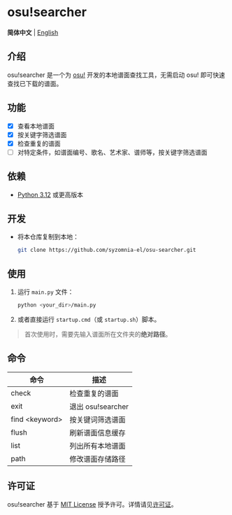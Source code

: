 # osu!searcher

**简体中文** | [English](README_en.md)

## 介绍

osu!searcher 是一个为 [osu!](https://osu.ppy.sh) 开发的本地谱面查找工具，无需启动 osu! 即可快速查找已下载的谱面。

## 功能

- [x] 查看本地谱面
- [x] 按关键字筛选谱面
- [x] 检查重复的谱面
- [ ] 对特定条件，如谱面编号、歌名、艺术家、谱师等，按关键字筛选谱面

## 依赖

- [Python 3.12](https://www.python.org/downloads) 或更高版本

## 开发

- 将本仓库复制到本地：
  ```bash
  git clone https://github.com/syzomnia-el/osu-searcher.git
  ```

## 使用

1. 运行 `main.py` 文件：
   ```bash
   python <your_dir>/main.py
   ```
2. 或者直接运行 `startup.cmd`（或 `startup.sh`）脚本。

> 首次使用时，需要先输入谱面所在文件夹的**绝对路径**。

## 命令

| 命令                   | 描述              |
|----------------------|-----------------|
| check                | 检查重复的谱面         |
| exit                 | 退出 osu!searcher |
| find &lt;keyword&gt; | 按关键词筛选谱面        |
| flush                | 刷新谱面信息缓存        |
| list                 | 列出所有本地谱面        |
| path                 | 修改谱面存储路径        |

## 许可证

osu!searcher 基于 [MIT License](https://opensource.org/licenses/MIT) 授予许可。详情请见[许可证](LICENSE)。